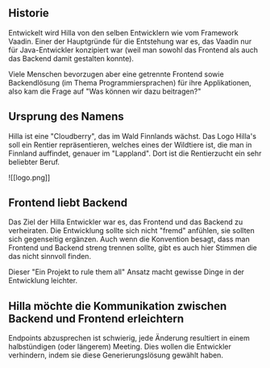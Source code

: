 ## Historie
Entwickelt wird Hilla von den selben Entwicklern wie vom Framework Vaadin. Einer der Hauptgründe für die Entstehung war es, das Vaadin nur für Java-Entwickler konzipiert war (weil man sowohl das Frontend als auch das Backend damit gestalten konnte).

Viele Menschen bevorzugen aber eine getrennte Frontend sowie Backendlösung (im Thema Programmiersprachen) für ihre Applikationen, also kam die Frage auf "Was können wir dazu beitragen?"

## Ursprung des Namens
Hilla ist eine "Cloudberry", das im Wald Finnlands wächst. Das Logo Hilla's soll ein Rentier repräsentieren, welches eines der Wildtiere ist, die man in Finnland auffindet, genauer im "Lappland". Dort ist die Rentierzucht ein sehr beliebter Beruf.

![[logo.png]]

## Frontend liebt Backend
Das Ziel der Hilla Entwickler war es, das Frontend und das Backend zu verheiraten. Die Entwicklung sollte sich nicht "fremd" anfühlen, sie sollten sich gegenseitig ergänzen. Auch wenn die Konvention besagt, dass man Frontend und Backend streng trennen sollte, gibt es auch hier Stimmen die das nicht sinnvoll finden.

Dieser "Ein Projekt to rule them all" Ansatz macht gewisse Dinge in der Entwicklung leichter.

## Hilla möchte die Kommunikation zwischen Backend und Frontend erleichtern
Endpoints abzusprechen ist schwierig, jede Änderung resultiert in einem halbstündigen (oder längerem) Meeting. Dies wollen die Entwickler verhindern, indem sie diese Generierungslösung gewählt haben.